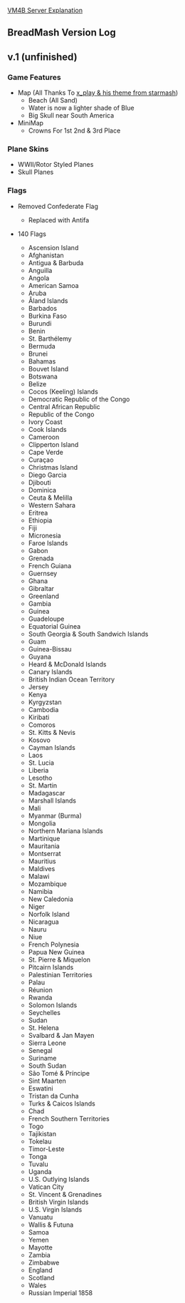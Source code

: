[VM4B Server Explanation](https://github.com/B-Airmash/BreadMash/blob/main/Breadmash-Help/Information/vm4b%20Explanation.md)

BreadMash Version Log
-
## v.1 (unfinished)
### Game Features
- Map (All Thanks To [x_play & his theme from starmash](https://github.com/TakenOrNot/badassplanestheme))
     - Beach (All Sand)
     - Water is now a lighter shade of Blue
     - Big Skull near South America 
- MiniMap
     - Crowns For 1st 2nd & 3rd Place
### Plane Skins
- WWII/Rotor Styled Planes
- Skull Planes
### Flags
- Removed Confederate Flag 
     - Replaced with Antifa

- 140 Flags
     - Ascension Island
     - Afghanistan
     - Antigua & Barbuda
     - Anguilla
     - Angola
     - American Samoa
     - Aruba
     - Åland Islands
     - Barbados
     - Burkina Faso
     - Burundi
     - Benin
     - St. Barthélemy
     - Bermuda
     - Brunei
     - Bahamas
     - Bouvet Island
     - Botswana
     - Belize
     - Cocos (Keeling) Islands
     - Democratic Republic of the Congo
     - Central African Republic
     - Republic of the Congo
     - Ivory Coast
     - Cook Islands
     - Cameroon
     - Clipperton Island
     - Cape Verde
     - Curaçao
     - Christmas Island
     - Diego Garcia
     - Djibouti
     - Dominica
     - Ceuta & Melilla
     - Western Sahara
     - Eritrea
     - Ethiopia
     - Fiji
     - Micronesia
     - Faroe Islands
     - Gabon
     - Grenada
     - French Guiana
     - Guernsey
     - Ghana
     - Gibraltar
     - Greenland
     - Gambia
     - Guinea
     - Guadeloupe
     - Equatorial Guinea
     - South Georgia & South Sandwich Islands
     - Guam
     - Guinea-Bissau
     - Guyana
     - Heard & McDonald Islands
     - Canary Islands
     - British Indian Ocean Territory
     - Jersey
     - Kenya
     - Kyrgyzstan
     - Cambodia
     - Kiribati
     - Comoros
     - St. Kitts & Nevis
     - Kosovo
     - Cayman Islands
     - Laos
     - St. Lucia
     - Liberia
     - Lesotho
     - St. Martin
     - Madagascar
     - Marshall Islands
     - Mali
     - Myanmar (Burma)
     - Mongolia
     - Northern Mariana Islands
     - Martinique
     - Mauritania
     - Montserrat
     - Mauritius
     - Maldives
     - Malawi
     - Mozambique
     - Namibia
     - New Caledonia
     - Niger
     - Norfolk Island
     - Nicaragua
     - Nauru
     - Niue
     - French Polynesia
     - Papua New Guinea
     - St. Pierre & Miquelon
     - Pitcairn Islands
     - Palestinian Territories
     - Palau
     - Réunion
     - Rwanda
     - Solomon Islands
     - Seychelles
     - Sudan
     - St. Helena
     - Svalbard & Jan Mayen
     - Sierra Leone
     - Senegal
     - Suriname
     - South Sudan
     - São Tomé & Príncipe
     - Sint Maarten
     - Eswatini
     - Tristan da Cunha
     - Turks & Caicos Islands
     - Chad
     - French Southern Territories
     - Togo
     - Tajikistan
     - Tokelau
     - Timor-Leste
     - Tonga
     - Tuvalu
     - Uganda
     - U.S. Outlying Islands
     - Vatican City
     - St. Vincent & Grenadines
     - British Virgin Islands
     - U.S. Virgin Islands
     - Vanuatu
     - Wallis & Futuna
     - Samoa
     - Yemen
     - Mayotte
     - Zambia
     - Zimbabwe
     - England
     - Scotland
     - Wales
     - Russian Imperial 1858
